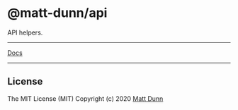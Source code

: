 # @matt-dunn/api

API helpers.

---

[Docs](https://matt-dunn.github.io/packages/packages/api/docs/)

---

## License

The MIT License (MIT) Copyright (c) 2020 [Matt Dunn](https://matt-dunn.github.io/)
